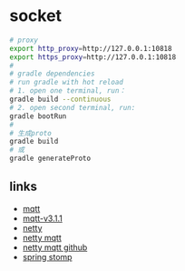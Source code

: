 # socket

```bash
# proxy
export http_proxy=http://127.0.0.1:10818
export https_proxy=http://127.0.0.1:10818
# 
# gradle dependencies
# run gradle with hot reload
# 1. open one terminal, run：
gradle build --continuous
# 2. open second terminal, run:
gradle bootRun
# 
# 生成proto
gradle build 
# 或
gradle generateProto
```

## links

- [mqtt](https://mqtt.org/mqtt-specification/)
- [mqtt-v3.1.1](https://docs.oasis-open.org/mqtt/mqtt/v3.1.1/os/mqtt-v3.1.1-os.html)
- [netty](https://netty.io/wiki/user-guide-for-4.x.html)
- [netty mqtt](https://netty.io/4.1/api/io/netty/handler/codec/mqtt/package-summary.html)
- [netty mqtt github](https://github.com/netty/netty/tree/4.1/codec-mqtt/src/main/java/io/netty/handler/codec/mqtt)
- [spring stomp](https://docs.spring.io/spring-framework/reference/web/websocket/stomp/overview.html)
